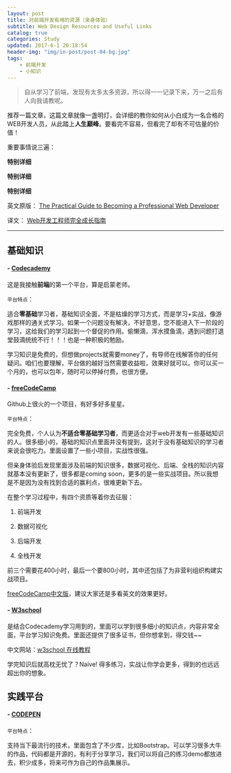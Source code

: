 ```yaml
---
layout: post
title: 对前端开发有用的资源（亲身体验）
subtitle: Web Design Resources and Useful Links
catalog: true
categories: Study
updated: 2017-6-1 20:18:54
header-img: "img/in-post/post-04-bg.jpg"
tags: 
    - 前端开发
    - 小知识
---
```


> 自从学习了前端，发现有太多太多资源，所以得一一记录下来，万一之后有人向我请教呢。

推荐一篇文章，这篇文章就像一盏明灯，会详细的教你如何从小白成为一名合格的WEB开发人员，从此踏上**人生巅峰**。要看完不容易，但看完了却有不可估量的价值！

重要事情说三遍：

**特别详细**

**特别详细**

**特别详细**

英文原版：
<a href="https://medium.freecodecamp.com/the-practical-guide-to-becoming-a-professional-web-developer-2f255bc25c90" target="_blank">The Practical Guide to Becoming a Professional Web Developer</a>

译文：
<a href="https://zhuanlan.zhihu.com/p/22978846" target="_blank">Web开发工程师完全成长指南</a>

-------------

## 基础知识

#### - <a href="https://www.codecademy.com/" target="_blank">Codecademy</a>

这是我接触**前端**的第一个平台，算是启蒙老师。

```平台特点```：

适合**零基础**学习者，基础知识全面，不是枯燥的学习方式，而是学习+实战，像游戏那样的通关式学习。如果一个问题没有解决，不好意思，您不能进入下一阶段的学习，这给我们的学习起到一个督促的作用。偷懒滴，浑水摸鱼滴，遇到问题打退堂鼓滴统统不行！！！也是一种积极的勉励。

学习知识是免费的，但想做projects就需要money了，有导师在线解答你的任何疑问。咱们也要理解，平台做的越好当然需要收益啦，效果好就可以。你可以买一个月的，也可以包年，随时可以停掉付费，也很方便。 

#### - <a href="https://www.freecodecamp.com/" target="_blank">freeCodeCamp</a>

Github上很火的一个项目，有好多好多星星。


```平台特点```：

完全免费，个人认为**不适合零基础学习者**，而更适合对于web开发有一些基础知识的人。很多细小的，基础的知识点里面并没有提到，这对于没有基础知识的学习者来说会很吃力。里面设置了一些小项目，实战性很强。

但亲身体验后发现里面涉及前端的知识很多，数据可视化、后端、全栈的知识内容就基本没有更新了，很多都是coming soon，更多的是一些实战项目。所以我想是不是因为没有找到合适的赢利点，很难更新下去。

在整个学习过程中，有四个资质等着你去征服：

1. 前端开发

2. 数据可视化

3. 后端开发

4. 全栈开发

前三个需要花400小时，最后一个要800小时，其中还包括了为非营利组织构建实战项目。

<a href="https://www.freecodecamp.cn/home" target="_blank">freeCodeCamp中文版</a>，建议大家还是多看英文的效果更好。

#### - <a href="https://www.w3schools.com/" target="_blank">W3school</a>

是结合Codecademy学习用到的，里面可以学到很多细小的知识点，内容非常全面，平台学习知识免费。里面还提供了很多证书，但你想拿到，得交钱~~

中文网站：<a href="http://www.w3school.com.cn/" target="_blank">w3school 在线教程</a>

学完知识后就高枕无忧了？Naive! 得多练习，实战让你学会更多，得到的也远远超出你的想象。

## 实践平台

#### - <a href="https://codepen.io/" target="_blank">CODEPEN</a>


```平台特点```：

支持当下最流行的技术，里面包含了不少库，比如Bootstrap。可以学习很多大牛的作品，代码都是开源的，有利于分享学习，我们可以将自己的练习demo都放进去，积少成多，将来可作为自己的作品集展示。






